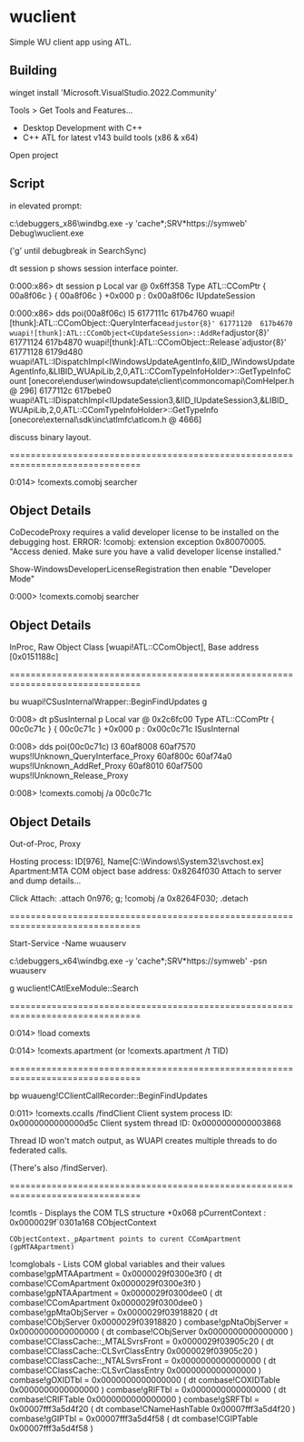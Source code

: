 # wuclient
Simple WU client app using ATL.

## Building

winget install 'Microsoft.VisualStudio.2022.Community'

Tools > Get Tools and Features...

* Desktop Development with C++
* C++ ATL for latest v143 build tools (x86 & x64)

Open project

## Script

in elevated prompt:

c:\debuggers_x86\windbg.exe -y 'cache*;SRV*https://symweb'  Debug\wuclient.exe

('g' until debugbreak in SearchSync)

dt session p
  shows session interface pointer.

0:000:x86> dt session p
Local var @ 0x6ff358 Type ATL::CComPtr<IUpdateSession>
 { 00a8f06c }  { 00a8f06c }    +0x000 p : 0x00a8f06c IUpdateSession
 
0:000:x86> dds poi(00a8f06c) l5
6177111c  617b4760 wuapi![thunk]:ATL::CComObject<CUpdateSession>::QueryInterface`adjustor{8}'
61771120  617b4670 wuapi![thunk]:ATL::CComObject<CUpdateSession>::AddRef`adjustor{8}'
61771124  617b4870 wuapi![thunk]:ATL::CComObject<CUpdateSession>::Release`adjustor{8}'
61771128  6179d480 wuapi!ATL::IDispatchImpl<IWindowsUpdateAgentInfo,&IID_IWindowsUpdateAgentInfo,&LIBID_WUApiLib,2,0,ATL::CComTypeInfoHolder>::GetTypeInfoCount [onecore\enduser\windowsupdate\client\commoncomapi\ComHelper.h @ 296]
6177112c  617bebe0 wuapi!ATL::IDispatchImpl<IUpdateSession3,&IID_IUpdateSession3,&LIBID_WUApiLib,2,0,ATL::CComTypeInfoHolder>::GetTypeInfo [onecore\external\sdk\inc\atlmfc\atlcom.h @ 4666]

discuss binary layout.

===============================================================================

0:014> !comexts.comobj searcher

Object Details
---------------------------------------------------------
CoDecodeProxy requires a valid developer license to be installed on the debugging host.
ERROR: !comobj: extension exception 0x80070005.
    "Access denied. Make sure you have a valid developer license installed."

Show-WindowsDeveloperLicenseRegistration
  then enable "Developer Mode"


0:000> !comexts.comobj searcher

Object Details
---------------------------------------------------------
InProc, Raw Object
Class [wuapi!ATL::CComObject<CUpdateSearcher>], Base address [0x0151188c]

===============================================================================

bu wuapi!CSusInternalWrapper::BeginFindUpdates
g

0:008> dt pSusInternal p
Local var @ 0x2c6fc00 Type ATL::CComPtr<ISusInternal>
 { 00c0c71c }  { 00c0c71c }    +0x000 p : 0x00c0c71c ISusInternal

0:008> dds poi(00c0c71c) l3
60af8008  60af7570 wups!IUnknown_QueryInterface_Proxy
60af800c  60af74a0 wups!IUnknown_AddRef_Proxy
60af8010  60af7500 wups!IUnknown_Release_Proxy

0:008> !comexts.comobj /a 00c0c71c

Object Details
---------------------------------------------------------
Out-of-Proc, Proxy

Hosting process: ID[976], Name[C:\Windows\System32\svchost.ex]
Apartment:MTA
COM object base address: 0x8264f030
Attach to server and dump details...

Click Attach:
.attach 0n976; g; !comobj /a 0x8264F030; .detach

===============================================================================


Start-Service -Name wuauserv

c:\debuggers_x64\windbg.exe -y 'cache*;SRV*https://symweb' -psn wuauserv 

g wuclient!CAtlExeModule::Search

===============================================================================

0:014> !load comexts

0:014> !comexts.apartment
(or !comexts.apartment /t TID)

===============================================================================

bp wuaueng!CClientCallRecorder::BeginFindUpdates

0:011> !comexts.ccalls /findClient
Client system process ID: 0x0000000000000d5c
Client system thread ID: 0x0000000000003868

Thread ID won't match output, as WUAPI creates multiple threads to do federated calls.

(There's also /findServer).

  
===============================================================================

  !comtls          - Displays the COM TLS structure
     +0x068 pCurrentContext  : 0x0000029f`0301a168 CObjectContext
    
    CObjectContext._pApartment points to curent CComApartment (gpMTAApartment)

  !comglobals      - Lists COM global variables and their values
   combase!gpMTAApartment = 0x0000029f0300e3f0 ( dt combase!CComApartment 0x0000029f0300e3f0 )
   combase!gpNTAApartment = 0x0000029f0300dee0 ( dt combase!CComApartment 0x0000029f0300dee0 )
   combase!gpMtaObjServer = 0x0000029f03918820 ( dt combase!CObjServer 0x0000029f03918820 )
   combase!gpNtaObjServer = 0x0000000000000000 ( dt combase!CObjServer 0x0000000000000000 )
   combase!CClassCache::_MTALSvrsFront = 0x0000029f03905c20 ( dt combase!CClassCache::CLSvrClassEntry 0x0000029f03905c20 )
   combase!CClassCache::_NTALSvrsFront = 0x0000000000000000 ( dt combase!CClassCache::CLSvrClassEntry 0x0000000000000000 )
   combase!gOXIDTbl = 0x0000000000000000 ( dt combase!COXIDTable 0x0000000000000000 )
   combase!gRIFTbl = 0x0000000000000000 ( dt combase!CRIFTable 0x0000000000000000 )
   combase!gSRFTbl = 0x00007fff3a5d4f20 ( dt combase!CNameHashTable 0x00007fff3a5d4f20 )
   combase!gGIPTbl = 0x00007fff3a5d4f58 ( dt combase!CGIPTable 0x00007fff3a5d4f58 )
